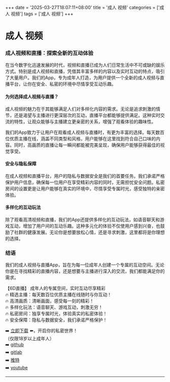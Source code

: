 +++
date = '2025-03-27T18:07:11+08:00'
title = '成人 视频'
categories = ['成人 视频']
tags = ['成人 视频']
+++

# 成人 视频

### 成人视频和直播：探索全新的互动体验

在当今数字化迅速发展的时代，视频和直播已成为人们日常生活中不可或缺的娱乐方式。特别是成人视频和直播，凭借其丰富多样的内容以及实时互动的特点，吸引了大量用户。我们的App，专为成年人打造，为用户提供一个全新的成人视频与直播平台，让你在安全、私密的环境中尽情享受互动乐趣。

#### 为何选择成人视频与直播？

成人视频的魅力在于其能够满足人们对多样化内容的需求。无论是追求刺激的情节，还是渴望与主播进行更深层次的互动，直播平台都能够提供满足。这种实时交流的特性，让观众能够与主播建立更亲密的关系，增强了观看体验的趣味性。

我们的App致力于让用户在观看成人视频与直播时，有更为丰富的选择。每天数百位优质主播在线，涵盖不同类型和风格，用户能够在这里找到符合自己口味的内容。同时，高画质的直播让每一瞬间都能被完美呈现，确保用户能够获得最佳的视觉享受。

#### 安全与隐私保障

在成人视频和直播平台，用户的隐私与数据安全是我们的首要任务。我们承诺严格保护用户信息，确保每一位用户在享受精彩内容的同时，无需担忧安全问题。私密房间的设置更是让用户能够在真实的环境中，尽情享受专属时光，感受独特的亲密体验。

#### 多样化的互动玩法

除了观看高清视频和直播，我们的App还提供多样化的互动玩法，如语音聊天和游戏互动，增加了用户间的互动乐趣。这种多元化的体验不仅使用户感到兴奋，也鼓励了社群的健康发展。无论你是想要放松心情，还是寻求刺激，这里都将是你理想的选择。

### 结语

我们的成人视频与直播App，旨在为每一位成年人创建一个专属的互动空间。无论你是在寻找精彩的直播内容，还是想要与主播进行深入的交流，我们都能满足你的需求。

【6D直播】
成年人的专属空间，实时互动尽享精彩  
🔥 精选主播：每天数百位优质主播在线随时与你互动！  
🔥 高清画质：清晰画面，感受每一刻的精彩！  
🔥 多样化玩法：语音聊天、游戏互动，刺激无穷！  
🔥 私密房间：独享专属时光，体验真实的私密体验！  
🔥 安全保障：隐私与数据安全，我们承诺严格保护！  

➡️ [立即下载](https://down123.s3.ap-east-1.amazonaws.com/down/down.html?channelCode=blog) ⬅️，开启你的私密世界！  
（仅限18岁以上成年人）  
➡️ [github](https://aldult-live.github.io/)  
➡️ [gitlab](https://seo-09598d.gitlab.io/)  
➡️ [推特](https://x.com/wegame33)  
➡️ [youtube](https://www.youtube.com/@6Dlive)  

---
